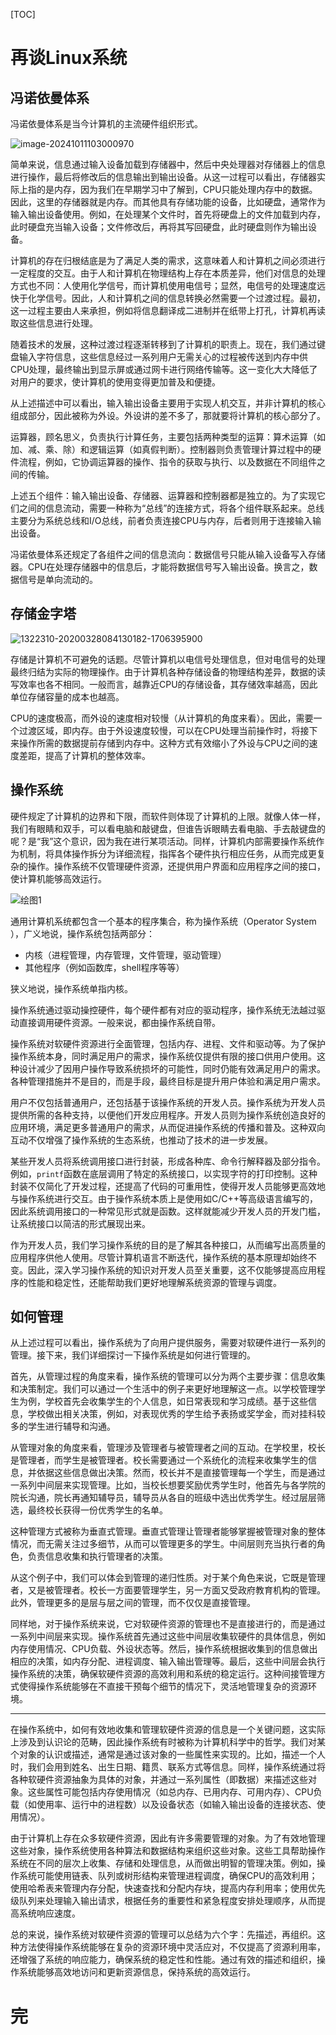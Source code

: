 [TOC]

# 再谈Linux系统

## 冯诺依曼体系

冯诺依曼体系是当今计算机的主流硬件组织形式。

![image-20241011103000970](https://md-wind.oss-cn-nanjing.aliyuncs.com/md/202410111030051.png)

简单来说，信息通过输入设备加载到存储器中，然后中央处理器对存储器上的信息进行操作，最后将修改后的信息输出到输出设备。从这一过程可以看出，存储器实际上指的是内存，因为我们在早期学习中了解到，CPU只能处理内存中的数据。因此，这里的存储器就是内存。而其他具有存储功能的设备，比如硬盘，通常作为输入输出设备使用。例如，在处理某个文件时，首先将硬盘上的文件加载到内存，此时硬盘充当输入设备；文件修改后，再将其写回硬盘，此时硬盘则作为输出设备。

计算机的存在归根结底是为了满足人类的需求，这意味着人和计算机之间必须进行一定程度的交互。由于人和计算机在物理结构上存在本质差异，他们对信息的处理方式也不同：人使用化学信号，而计算机使用电信号；显然，电信号的处理速度远快于化学信号。因此，人和计算机之间的信息转换必然需要一个过渡过程。最初，这一过程主要由人来承担，例如将信息翻译成二进制并在纸带上打孔，计算机再读取这些信息进行处理。

随着技术的发展，这种过渡过程逐渐转移到了计算机的职责上。现在，我们通过键盘输入字符信息，这些信息经过一系列用户无需关心的过程被传送到内存中供CPU处理，最终输出到显示屏或通过网卡进行网络传输等。这一变化大大降低了对用户的要求，使计算机的使用变得更加普及和便捷。

从上述描述中可以看出，输入输出设备主要用于实现人机交互，并非计算机的核心组成部分，因此被称为外设。外设讲的差不多了，那就要将计算机的核心部分了。

运算器，顾名思义，负责执行计算任务，主要包括两种类型的运算：算术运算（如加、减、乘、除）和逻辑运算（如真假判断）。控制器则负责管理计算过程中的硬件流程，例如，它协调运算器的操作、指令的获取与执行、以及数据在不同组件之间的传输。

上述五个组件：输入输出设备、存储器、运算器和控制器都是独立的。为了实现它们之间的信息流动，需要一种称为“总线”的连接方式，将各个组件联系起来。总线主要分为系统总线和I/O总线，前者负责连接CPU与内存，后者则用于连接输入输出设备。

冯诺依曼体系还规定了各组件之间的信息流向：数据信号只能从输入设备写入存储器。CPU在处理存储器中的信息后，才能将数据信号写入输出设备。换言之，数据信号是单向流动的。

## 存储金字塔

![1322310-20200328084130182-1706395900](https://md-wind.oss-cn-nanjing.aliyuncs.com/md/202410111206915.png)

存储是计算机不可避免的话题。尽管计算机以电信号处理信息，但对电信号的处理最终归结为实际的物理操作。由于计算机各种存储设备的物理结构差异，数据的读写效率也各不相同。一般而言，越靠近CPU的存储设备，其存储效率越高，因此单位存储容量的成本也越高。

CPU的速度极高，而外设的速度相对较慢（从计算机的角度来看）。因此，需要一个过渡区域，即内存。由于外设速度较慢，可以在CPU处理当前操作时，将接下来操作所需的数据提前存储到内存中。这种方式有效缩小了外设与CPU之间的速度差距，提高了计算机的整体效率。

## 操作系统

硬件规定了计算机的边界和下限，而软件则体现了计算机的上限。就像人体一样，我们有眼睛和双手，可以看电脑和敲键盘，但谁告诉眼睛去看电脑、手去敲键盘的呢？是“我”这个意识，因为我在进行某项活动。同样，计算机内部需要操作系统作为机制，将具体操作拆分为详细流程，指挥各个硬件执行相应任务，从而完成更复杂的操作。操作系统不仅管理硬件资源，还提供用户界面和应用程序之间的接口，使计算机能够高效运行。

![绘图1](https://md-wind.oss-cn-nanjing.aliyuncs.com/md/202410111425950.png)

通用计算机系统都包含一个基本的程序集合，称为操作系统（Operator System ），广义地说，操作系统包括两部分：

- 内核（进程管理，内存管理，文件管理，驱动管理）  
- 其他程序（例如函数库，shell程序等等）  

狭义地说，操作系统单指内核。

操作系统通过驱动操控硬件，每个硬件都有对应的驱动程序，操作系统无法越过驱动直接调用硬件资源。一般来说，都由操作系统自带。

操作系统对软硬件资源进行全面管理，包括内存、进程、文件和驱动等。为了保护操作系统本身，同时满足用户的需求，操作系统仅提供有限的接口供用户使用。这种设计减少了因用户操作导致系统损坏的可能性，同时仍能有效满足用户的需求。各种管理措施并不是目的，而是手段，最终目标是提升用户体验和满足用户需求。

用户不仅包括普通用户，还包括基于该操作系统的开发人员。操作系统为开发人员提供所需的各种支持，以便他们开发应用程序。开发人员则为操作系统创造良好的应用环境，满足更多普通用户的需求，从而促进操作系统的传播和普及。这种双向互动不仅增强了操作系统的生态系统，也推动了技术的进一步发展。

某些开发人员将系统调用接口进行封装，形成各种库、命令行解释器及部分指令。例如，`printf`函数在底层调用了特定的系统接口，以实现字符的打印控制。这种封装不仅简化了开发过程，还提高了代码的可重用性，使得开发人员能够更高效地与操作系统进行交互。由于操作系统本质上是使用如C/C++等高级语言编写的，因此系统调用接口的一种常见形式就是函数。这样就能减少开发人员的开发门槛，让系统接口以简洁的形式展现出来。

作为开发人员，我们学习操作系统的目的是了解其各种接口，从而编写出高质量的应用程序供他人使用。尽管计算机语言不断迭代，操作系统的基本原理却始终不变。因此，深入学习操作系统的知识对开发人员至关重要，这不仅能够提高应用程序的性能和稳定性，还能帮助我们更好地理解系统资源的管理与调度。

## 如何管理

从上述过程可以看出，操作系统为了向用户提供服务，需要对软硬件进行一系列的管理。接下来，我们详细探讨一下操作系统是如何进行管理的。

首先，从管理过程的角度来看，操作系统的管理可以分为两个主要步骤：信息收集和决策制定。我们可以通过一个生活中的例子来更好地理解这一点。以学校管理学生为例，学校首先会收集学生的个人信息，如日常表现和学习成绩。基于这些信息，学校做出相关决策，例如，对表现优秀的学生给予表扬或奖学金，而对挂科较多的学生进行辅导和沟通。

从管理对象的角度来看，管理涉及管理者与被管理者之间的互动。在学校里，校长是管理者，而学生是被管理者。校长需要通过一个系统化的流程来收集学生的信息，并依据这些信息做出决策。然而，校长并不是直接管理每一个学生，而是通过一系列中间层来实现管理。比如，当校长想要奖励优秀学生时，他首先与各学院的院长沟通，院长再通知辅导员，辅导员从各自的班级中选出优秀学生。经过层层筛选，最终校长获得一份优秀学生的名单。

这种管理方式被称为垂直式管理。垂直式管理让管理者能够掌握被管理对象的整体情况，而无需关注过多细节，从而可以管理更多的学生。中间层则充当执行者的角色，负责信息收集和执行管理者的决策。

从这个例子中，我们可以体会到管理的递归性质。对于某个角色来说，它既是管理者，又是被管理者。校长一方面要管理学生，另一方面又受政府教育机构的管理。此外，管理更多的是层与层之间的管理，而不仅仅是直接管理。

同样地，对于操作系统来说，它对软硬件资源的管理也不是直接进行的，而是通过一系列中间层来实现。操作系统首先通过这些中间层收集软硬件的具体信息，例如内存使用情况、CPU负载、外设状态等。然后，操作系统根据收集到的信息做出相应的决策，如内存分配、进程调度、输入输出管理等。最后，这些中间层会执行操作系统的决策，确保软硬件资源的高效利用和系统的稳定运行。这种间接管理方式使得操作系统能够在不直接干预每个细节的情况下，灵活地管理复杂的资源环境。

------------------------------

在操作系统中，如何有效地收集和管理软硬件资源的信息是一个关键问题，这实际上涉及到认识论的范畴，因此操作系统有时被称为计算机科学中的哲学。我们对某个对象的认识或描述，通常是通过该对象的一些属性来实现的。比如，描述一个人时，我们会用到姓名、出生日期、籍贯、联系方式等信息。同样，操作系统通过将各种软硬件资源抽象为具体的对象，并通过一系列属性（即数据）来描述这些对象。这些属性可能包括内存使用情况（如总内存、已用内存、可用内存）、CPU负载（如使用率、运行中的进程数）以及设备状态（如输入输出设备的连接状态、使用情况）。

由于计算机上存在众多软硬件资源，因此有许多需要管理的对象。为了有效地管理这些对象，操作系统使用各种算法和数据结构来组织这些对象。这些工具帮助操作系统在不同的层次上收集、存储和处理信息，从而做出明智的管理决策。例如，操作系统可能使用链表、队列或树形结构来管理进程调度，确保CPU的高效利用；使用哈希表来管理内存分配，快速查找和分配内存块，提高内存利用率；使用优先级队列来处理输入输出请求，根据任务的重要性和紧急程度安排处理顺序，从而提高系统响应速度。

总的来说，操作系统对软硬件资源的管理可以总结为六个字：先描述，再组织。这种方法使得操作系统能够在复杂的资源环境中灵活应对，不仅提高了资源利用率，还增强了系统的响应能力，确保系统的稳定性和性能。通过有效的描述和组织，操作系统能够高效地访问和更新资源信息，保持系统的高效运行。



# 完